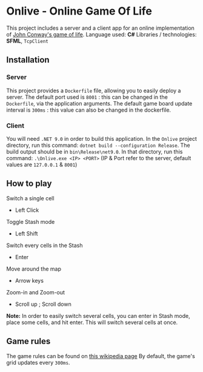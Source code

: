 # Onlive - Online Game Of Life

This project includes a server and a client app for an online implementation of [John Conway&#39;s game of life](https://en.wikipedia.org/wiki/Conway%27s_Game_of_Life).
Language used: **C#**
Libraries / technologies: **SFML**, `TcpClient`

## Installation

### Server

This project provides a `Dockerfile` file, allowing you to easily deploy a server.
The default port used is `8001` : this can be changed in the `Dockerfile`, via the application arguments. The default game board update interval is `300ms` : this value can also be changed in the dockerfile.

### Client

You will need `.NET 9.0` in order to build this application.
In the `Onlive` project directory, run this command: `dotnet build --configuration Release`. The build output should be in `bin\Release\net9.0`.
In that directory, run this command: `.\Onlive.exe <IP> <PORT>` (IP & Port refer to the server, default values are `127.0.0.1` & `8001`)

## How to play

Switch a single cell

- Left Click

Toggle Stash mode

- Left Shift

Switch every cells in the Stash

- Enter

Move around the map

- Arrow keys

Zoom-in and Zoom-out

- Scroll up ; Scroll down

**Note:** In order to easily switch several cells, you can enter in Stash mode, place some cells, and hit enter.
This will switch several cells at once.

## Game rules

The game rules can be found on [this wikipedia page](https://en.wikipedia.org/wiki/Conway%27s_Game_of_Life)
By default, the game's grid updates every `300ms`.
